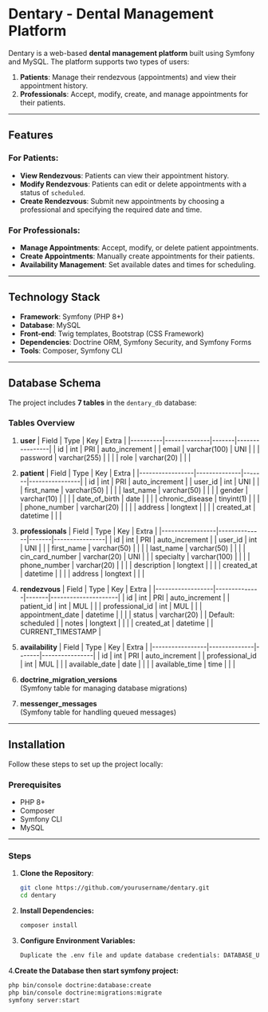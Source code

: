 # **Dentary - Dental Management Platform**

Dentary is a web-based **dental management platform** built using Symfony and MySQL. The platform supports two types of users:  
1. **Patients**: Manage their rendezvous (appointments) and view their appointment history.  
2. **Professionals**: Accept, modify, create, and manage appointments for their patients.  

---

## **Features**

### For Patients:
- **View Rendezvous**: Patients can view their appointment history.
- **Modify Rendezvous**: Patients can edit or delete appointments with a status of `scheduled`.
- **Create Rendezvous**: Submit new appointments by choosing a professional and specifying the required date and time.

### For Professionals:
- **Manage Appointments**: Accept, modify, or delete patient appointments.
- **Create Appointments**: Manually create appointments for their patients.
- **Availability Management**: Set available dates and times for scheduling.

---

## **Technology Stack**

- **Framework**: Symfony (PHP 8+)
- **Database**: MySQL
- **Front-end**: Twig templates, Bootstrap (CSS Framework)
- **Dependencies**: Doctrine ORM, Symfony Security, and Symfony Forms
- **Tools**: Composer, Symfony CLI

---

## **Database Schema**

The project includes **7 tables** in the `dentary_db` database:

### **Tables Overview**

1. **user**
   | Field    | Type         | Key   | Extra          |
   |----------|--------------|-------|----------------|
   | id       | int          | PRI   | auto_increment |
   | email    | varchar(100) | UNI   |                |
   | password | varchar(255) |       |                |
   | role     | varchar(20)  |       |                |

2. **patient**
   | Field           | Type         | Key   | Extra          |
   |-----------------|--------------|-------|----------------|
   | id              | int          | PRI   | auto_increment |
   | user_id         | int          | UNI   |                |
   | first_name      | varchar(50)  |       |                |
   | last_name       | varchar(50)  |       |                |
   | gender          | varchar(10)  |       |                |
   | date_of_birth   | date         |       |                |
   | chronic_disease | tinyint(1)   |       |                |
   | phone_number    | varchar(20)  |       |                |
   | address         | longtext     |       |                |
   | created_at      | datetime     |       |                |

3. **professionals**
   | Field           | Type         | Key   | Extra          |
   |-----------------|--------------|-------|----------------|
   | id              | int          | PRI   | auto_increment |
   | user_id         | int          | UNI   |                |
   | first_name      | varchar(50)  |       |                |
   | last_name       | varchar(50)  |       |                |
   | cin_card_number | varchar(20)  | UNI   |                |
   | specialty       | varchar(100) |       |                |
   | phone_number    | varchar(20)  |       |                |
   | description     | longtext     |       |                |
   | created_at      | datetime     |       |                |
   | address         | longtext     |       |                |

4. **rendezvous**
   | Field            | Type         | Key   | Extra               |
   |------------------|--------------|-------|---------------------|
   | id               | int          | PRI   | auto_increment      |
   | patient_id       | int          | MUL   |                     |
   | professional_id  | int          | MUL   |                     |
   | appointment_date | datetime     |       |                     |
   | status           | varchar(20)  |       | Default: scheduled  |
   | notes            | longtext     |       |                     |
   | created_at       | datetime     |       | CURRENT_TIMESTAMP   |

5. **availability**
   | Field           | Type         | Key   | Extra          |
   |-----------------|--------------|-------|----------------|
   | id              | int          | PRI   | auto_increment |
   | professional_id | int          | MUL   |                |
   | available_date  | date         |       |                |
   | available_time  | time         |       |                |

6. **doctrine_migration_versions**  
   (Symfony table for managing database migrations)

7. **messenger_messages**  
   (Symfony table for handling queued messages)

---

## **Installation**

Follow these steps to set up the project locally:

### Prerequisites
- PHP 8+  
- Composer  
- Symfony CLI  
- MySQL  

---

### Steps

1. **Clone the Repository**:
   ```bash
   git clone https://github.com/yourusername/dentary.git
   cd dentary
2. **Install Dependencies:**
   ```bash
   composer install
3. **Configure Environment Variables:**
   ```bash
   Duplicate the .env file and update database credentials: DATABASE_URL="mysql://username:password@127.0.0.1:3306/dentary_db"
4.**Create the Database then start symfony project:**
   ```bash
   php bin/console doctrine:database:create
   php bin/console doctrine:migrations:migrate
   symfony server:start

